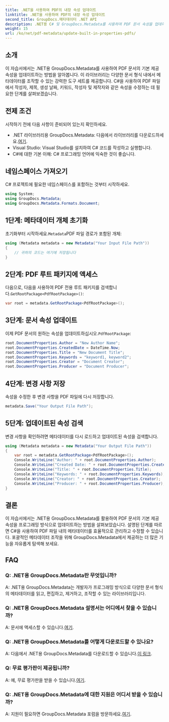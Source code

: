 ```yaml
---
title: .NET을 사용하여 PDF의 내장 속성 업데이트
linktitle: .NET을 사용하여 PDF의 내장 속성 업데이트
second_title: GroupDocs.메타데이터 .NET API
description: .NET용 C# 및 GroupDocs.Metadata를 사용하여 PDF 문서 속성을 업데이트하는 방법을 알아보세요. 저자, 제목, 키워드 등을 프로그래밍 방식으로 수정합니다.
weight: 15
url: /ko/net/pdf-metadata/update-built-in-properties-pdfs/
---
```

## 소개
이 자습서에서는 .NET용 GroupDocs.Metadata를 사용하여 PDF 문서의 기본 제공 속성을 업데이트하는 방법을 알아봅니다. 이 라이브러리는 다양한 문서 형식 내에서 메타데이터를 조작할 수 있는 강력한 도구 세트를 제공합니다. C#을 사용하여 PDF 파일에서 작성자, 제목, 생성 날짜, 키워드, 작성자 및 제작자와 같은 속성을 수정하는 데 필요한 단계를 살펴보겠습니다.
## 전제 조건
시작하기 전에 다음 사항이 준비되어 있는지 확인하세요.
-  .NET 라이브러리용 GroupDocs.Metadata: 다음에서 라이브러리를 다운로드하세요.[여기](https://releases.groupdocs.com/metadata/net/).
- Visual Studio: Visual Studio를 설치하여 C# 코드를 작성하고 실행합니다.
- C#에 대한 기본 이해: C# 프로그래밍 언어에 익숙한 것이 좋습니다.

## 네임스페이스 가져오기
C# 프로젝트에 필요한 네임스페이스를 포함하는 것부터 시작하세요.
```csharp
using System;
using GroupDocs.Metadata;
using GroupDocs.Metadata.Formats.Document;
```
## 1단계: 메타데이터 개체 초기화
 초기화부터 시작하세요.`Metadata`PDF 파일 경로가 포함된 개체:
```csharp
using (Metadata metadata = new Metadata("Your Input File Path"))
{
    // 귀하의 코드는 여기에 저장됩니다
}
```
## 2단계: PDF 루트 패키지에 액세스
 다음으로, 다음을 사용하여 PDF 전용 루트 패키지를 검색합니다.`GetRootPackage<PdfRootPackage>()`:
```csharp
var root = metadata.GetRootPackage<PdfRootPackage>();
```
## 3단계: 문서 속성 업데이트
 이제 PDF 문서의 원하는 속성을 업데이트하십시오.`PdfRootPackage`:
```csharp
root.DocumentProperties.Author = "New Author Name";
root.DocumentProperties.CreatedDate = DateTime.Now;
root.DocumentProperties.Title = "New Document Title";
root.DocumentProperties.Keywords = "keyword1, keyword2";
root.DocumentProperties.Creator = "Document Creator";
root.DocumentProperties.Producer = "Document Producer";
```
## 4단계: 변경 사항 저장
속성을 수정한 후 변경 사항을 PDF 파일에 다시 저장합니다.
```csharp
metadata.Save("Your Output File Path");
```
## 5단계: 업데이트된 속성 검색
변경 사항을 확인하려면 메타데이터를 다시 로드하고 업데이트된 속성을 검색합니다.
```csharp
using (Metadata metadata = new Metadata("Your Output File Path"))
{
    var root = metadata.GetRootPackage<PdfRootPackage>();
    Console.WriteLine("Author: " + root.DocumentProperties.Author);
    Console.WriteLine("Created Date: " + root.DocumentProperties.CreatedDate);
    Console.WriteLine("Title: " + root.DocumentProperties.Title);
    Console.WriteLine("Keywords: " + root.DocumentProperties.Keywords);
    Console.WriteLine("Creator: " + root.DocumentProperties.Creator);
    Console.WriteLine("Producer: " + root.DocumentProperties.Producer);
}
```

## 결론
이 자습서에서는 .NET용 GroupDocs.Metadata를 활용하여 PDF 문서의 기본 제공 속성을 프로그래밍 방식으로 업데이트하는 방법을 살펴보았습니다. 설명된 단계를 따르면 C#을 사용하여 PDF 파일 내의 메타데이터를 효율적으로 관리하고 수정할 수 있습니다. 포괄적인 메타데이터 조작을 위해 GroupDocs.Metadata에서 제공하는 더 많은 기능을 자유롭게 탐색해 보세요.

## FAQ
### Q: .NET용 GroupDocs.Metadata란 무엇입니까?
A: .NET용 GroupDocs.Metadata는 개발자가 프로그래밍 방식으로 다양한 문서 형식의 메타데이터를 읽고, 편집하고, 제거하고, 조작할 수 있는 라이브러리입니다.
### Q: .NET용 GroupDocs.Metadata 설명서는 어디에서 찾을 수 있습니까?
 A: 문서에 액세스할 수 있습니다.[여기](https://tutorials.groupdocs.com/metadata/net/).
### Q: .NET용 GroupDocs.Metadata를 어떻게 다운로드할 수 있나요?
 A: 다음에서 .NET용 GroupDocs.Metadata를 다운로드할 수 있습니다.[이 링크](https://releases.groupdocs.com/metadata/net/).
### Q: 무료 평가판이 제공됩니까?
 A: 예, 무료 평가판을 받을 수 있습니다.[여기](https://releases.groupdocs.com/).
### Q: .NET용 GroupDocs.Metadata에 대한 지원은 어디서 받을 수 있습니까?
 A: 지원이 필요하면 GroupDocs.Metadata 포럼을 방문하세요.[여기](https://forum.groupdocs.com/c/metadata/14).